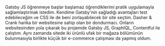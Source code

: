 Gatsby JS öğrenmeye başlar başlamaz öğrendiklerimi pratik uygulamayla sağlamlaştırmak istedim. Kendime Gatsby'nin sağladığı avantajları test edebileceğim ve CSS ile de beni zorlayabilecek bir site seçtim. Dasher & Crank harika bir websitesine sahip olan bir dondurmacı. Onların websitesinden yola çıkarak bu projemde Gatsby JS, GraphlQL, Contentful ile çalıştım. Aynı zamanda sitede iki ürünlü ufak bir mağaza bölümünün bulunmasıyla birlikte küçük bir e-commerce çalışması da yapmış oldum. 
